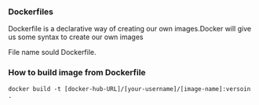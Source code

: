 ### Dockerfiles

Dockerfile is a declarative way of creating our own images.Docker will give us some syntax to create our own images

 File name sould Dockerfile.

 ### How to build image from Dockerfile
 
 ```
 docker build -t [docker-hub-URL]/[your-username]/[image-name]:versoin .
 ```
 




